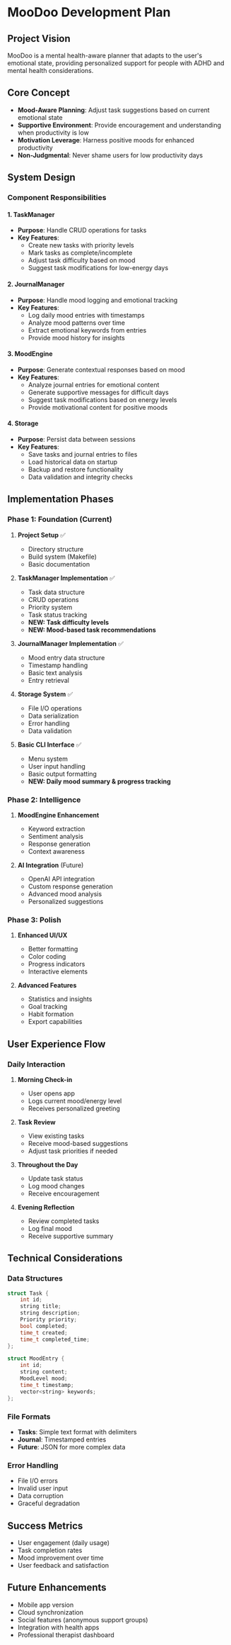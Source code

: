 # MooDoo Development Plan

## Project Vision
MooDoo is a mental health-aware planner that adapts to the user's emotional state, providing personalized support for people with ADHD and mental health considerations.

## Core Concept
- **Mood-Aware Planning**: Adjust task suggestions based on current emotional state
- **Supportive Environment**: Provide encouragement and understanding when productivity is low
- **Motivation Leverage**: Harness positive moods for enhanced productivity
- **Non-Judgmental**: Never shame users for low productivity days

## System Design

### Component Responsibilities

#### 1. TaskManager
- **Purpose**: Handle CRUD operations for tasks
- **Key Features**:
  - Create new tasks with priority levels
  - Mark tasks as complete/incomplete
  - Adjust task difficulty based on mood
  - Suggest task modifications for low-energy days

#### 2. JournalManager
- **Purpose**: Handle mood logging and emotional tracking
- **Key Features**:
  - Log daily mood entries with timestamps
  - Analyze mood patterns over time
  - Extract emotional keywords from entries
  - Provide mood history for insights

#### 3. MoodEngine
- **Purpose**: Generate contextual responses based on mood
- **Key Features**:
  - Analyze journal entries for emotional content
  - Generate supportive messages for difficult days
  - Suggest task modifications based on energy levels
  - Provide motivational content for positive moods

#### 4. Storage
- **Purpose**: Persist data between sessions
- **Key Features**:
  - Save tasks and journal entries to files
  - Load historical data on startup
  - Backup and restore functionality
  - Data validation and integrity checks

## Implementation Phases

### Phase 1: Foundation (Current)
1. **Project Setup** ✅
   - Directory structure
   - Build system (Makefile)
   - Basic documentation

2. **TaskManager Implementation** ✅
   - Task data structure
   - CRUD operations
   - Priority system
   - Task status tracking
   - **NEW: Task difficulty levels**
   - **NEW: Mood-based task recommendations**

3. **JournalManager Implementation** ✅
   - Mood entry data structure
   - Timestamp handling
   - Basic text analysis
   - Entry retrieval

4. **Storage System** ✅
   - File I/O operations
   - Data serialization
   - Error handling
   - Data validation

5. **Basic CLI Interface** ✅
   - Menu system
   - User input handling
   - Basic output formatting
   - **NEW: Daily mood summary & progress tracking**

### Phase 2: Intelligence
1. **MoodEngine Enhancement**
   - Keyword extraction
   - Sentiment analysis
   - Response generation
   - Context awareness

2. **AI Integration** (Future)
   - OpenAI API integration
   - Custom response generation
   - Advanced mood analysis
   - Personalized suggestions

### Phase 3: Polish
1. **Enhanced UI/UX**
   - Better formatting
   - Color coding
   - Progress indicators
   - Interactive elements

2. **Advanced Features**
   - Statistics and insights
   - Goal tracking
   - Habit formation
   - Export capabilities

## User Experience Flow

### Daily Interaction
1. **Morning Check-in**
   - User opens app
   - Logs current mood/energy level
   - Receives personalized greeting

2. **Task Review**
   - View existing tasks
   - Receive mood-based suggestions
   - Adjust task priorities if needed

3. **Throughout the Day**
   - Update task status
   - Log mood changes
   - Receive encouragement

4. **Evening Reflection**
   - Review completed tasks
   - Log final mood
   - Receive supportive summary

## Technical Considerations

### Data Structures
```cpp
struct Task {
    int id;
    string title;
    string description;
    Priority priority;
    bool completed;
    time_t created;
    time_t completed_time;
};

struct MoodEntry {
    int id;
    string content;
    MoodLevel mood;
    time_t timestamp;
    vector<string> keywords;
};
```

### File Formats
- **Tasks**: Simple text format with delimiters
- **Journal**: Timestamped entries
- **Future**: JSON for more complex data

### Error Handling
- File I/O errors
- Invalid user input
- Data corruption
- Graceful degradation

## Success Metrics
- User engagement (daily usage)
- Task completion rates
- Mood improvement over time
- User feedback and satisfaction

## Future Enhancements
- Mobile app version
- Cloud synchronization
- Social features (anonymous support groups)
- Integration with health apps
- Professional therapist dashboard
